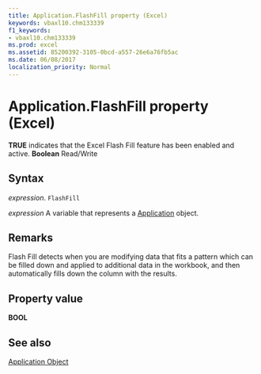 ```yaml
---
title: Application.FlashFill property (Excel)
keywords: vbaxl10.chm133339
f1_keywords:
- vbaxl10.chm133339
ms.prod: excel
ms.assetid: 85200392-3105-0bcd-a557-26e6a76fb5ac
ms.date: 06/08/2017
localization_priority: Normal
---
```



# Application.FlashFill property (Excel)

 **TRUE** indicates that the Excel Flash Fill feature has been enabled and active. **Boolean** Read/Write


## Syntax

_expression_. `FlashFill`

_expression_ A variable that represents a [Application](Excel.Application-graph-property.md) object.


## Remarks

Flash Fill detects when you are modifying data that fits a pattern which can be filled down and applied to additional data in the workbook, and then automatically fills down the column with the results.


## Property value

 **BOOL**


## See also


[Application Object](Excel.Application(object).md)

